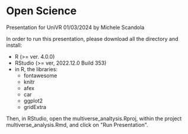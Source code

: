 # Open Science

Presentation for UniVR
01/03/2024
by Michele Scandola

In order to run this presentation, please download all the directory and install:

- R (>= ver. 4.0.0)
- RStudio (>= ver, 2022.12.0 Build 353)
- in R, the libraries:
  * fontawesome
  * knitr
  * afex
  * car
  * ggplot2
  * gridExtra
  
Then, in RStudio, open the multiverse_analtysis.Rproj,
within the project multiverse_analysis.Rmd, and click
on "Run Presentation".
